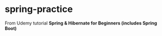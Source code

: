 # spring-practice
From Udemy tutorial **Spring &amp; Hibernate for Beginners (includes Spring Boot)**
